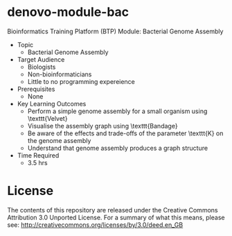 # denovo-module-bac
Bioinformatics Training Platform (BTP) Module: Bacterial Genome Assembly

  * Topic
    * Bacterial Genome Assembly
  * Target Audience
    * Biologists
	* Non-bioinformaticians
	* Little to no programming expereience
  * Prerequisites
    * None
  * Key Learning Outcomes
    * Perform a simple genome assembly for a small organism using \texttt{Velvet}
    * Visualise the assembly graph using \texttt{Bandage}
    * Be aware of the effects and trade-offs of the parameter \texttt{K} on the genome assembly
    * Understand that genome assembly produces a graph structure
  * Time Required
    * 3.5 hrs

License
=======
The contents of this repository are released under the Creative Commons
Attribution 3.0 Unported License. For a summary of what this means,
please see:
http://creativecommons.org/licenses/by/3.0/deed.en_GB
